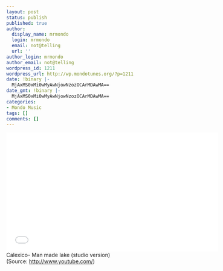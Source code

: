 ```yaml
---
layout: post
status: publish
published: true
author:
  display_name: mrmondo
  login: mrmondo
  email: not@telling
  url: ''
author_login: mrmondo
author_email: not@telling
wordpress_id: 1211
wordpress_url: http://wp.mondotunes.org/?p=1211
date: !binary |-
  MjAxMS0xMi0wMyAwNjowNzozOCArMDAwMA==
date_gmt: !binary |-
  MjAxMS0xMi0wMyAwNjowNzozOCArMDAwMA==
categories:
- Mondo Music
tags: []
comments: []
---
```

<iframe width="560" height="315" src="//www.youtube.com/embed/ST03W3Y7B7A" frameborder="0"> </iframe>
Calexico- Man made lake (studio version)
<div class="attribution">(<span>Source:</span> <a href="http://www.youtube.com/">http://www.youtube.com/</a>)</div>
